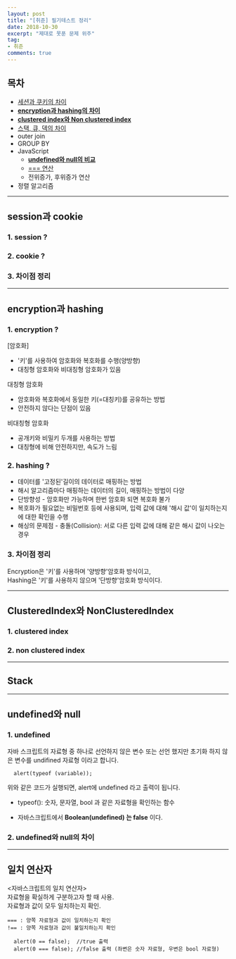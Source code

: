 ```yaml
---
layout: post
title: "[취준] 필기테스트 정리"
date: 2018-10-30
excerpt: "제대로 못푼 문제 위주"
tag:
- 취준
comments: true
---
```


## 목차

* [세션과 쿠키의 차이](#session과-cookie)
* [__encryption과 hashing의 차이__](#encryption과-hashing)
* [__clustered index와 Non clustered index__](#clusteredindex와-nonclusteredindex)
* [스택, 큐, 덱의 차이](#stack)
* outer join
* GROUP BY
* JavaScript
  - [__undefined와 null의 비교__](#undefined와-null)
  - [=== 연산](#일치-연산자)
  - 전위증가, 후위증가 연산
* 정렬 알고리즘

- - -

## session과 cookie

### 1. session ?


### 2. cookie ?

### 3. 차이점 정리

- - -

## encryption과 hashing

### 1. encryption ?
[암호화]  
- '키'를 사용하여 암호화와 복호화를 수행(양방향)
- 대칭형 암호화와 비대칭형 암호화가 있음

대칭형 암호화  
- 암호화와 복호화에서 동일한 키(=대칭키)를 공유하는 방법
- 안전하지 않다는 단점이 있음

비대칭형 암호화  
- 공개키와 비밀키 두개를 사용하는 방법
- 대칭형에 비해 안전하지만, 속도가 느림


### 2. hashing ?
- 데이터를 '고정된'길이의 데이터로 매핑하는 방법
- 해시 알고리즘마다 매핑하는 데이터의 길이, 매핑하는 방법이 다양
- 단방향성 -  암호화만 가능하며 한번 암호화 되면 복호화 불가
- 복호화가 필요없는 비밀번호 등에 사용되며, 입력 값에 대해 '해시 값'이 일치하는지에 대한 확인을 수행
- 해싱의 문제점 - 충돌(Collision): 서로 다른 입력 값에 대해 같은 해시 값이 나오는 경우


### 3. 차이점 정리
Encryption은 '키'를 사용하며 '양방향'암호화 방식이고,  
Hashing은 '키'를 사용하지 않으며 '단방향'암호화 방식이다.

- - -

## ClusteredIndex와 NonClusteredIndex

### 1. clustered index

### 2. non clustered index
- - -

## Stack

- - -
## undefined와 null
### 1. undefined
자바 스크립트의 자료형 중 하나로 <hly>선언하지 않은 변수</hly> 또는 <hly>선언 했지만 초기화 하지 않은 변수</hly>를 undifined 자료형 이라고 합니다.  
~~~
  alert(typeof (variable));
~~~
위와 같은 코드가 실행되면, alert에 undefined 라고 출력이 됩니다.  
* typeof(): 숫자, 문자열, bool 과 같은 자료형을 확인하는 함수  

- 자바스크립트에서 __Boolean(undefined) 는 false__ 이다.

### 2. undefined와 null의 차이
- - -
## 일치 연산자
<자바스크립트의 일치 연산자>  
자료형을 확실하게 구분하고자 할 때 사용.  
<hlr>자료형과 값이 모두 일치</hlr>하는지 확인.
~~~
=== : 양쪽 자료형과 값이 일치하는지 확인
!== : 양쪽 자료형과 값이 불일치하는지 확인
~~~

~~~
  alert(0 == false);  //true 출력
  alert(0 === false); //false 출력 (좌변은 숫자 자료형, 우변은 bool 자료형)
~~~
